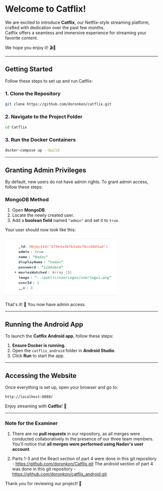 # Welcome to Catflix!  

We are excited to introduce **Catflix**, our Netflix-style streaming platform, crafted with dedication over the past few months.  
Catflix offers a seamless and immersive experience for streaming your favorite content.  

We hope you enjoy it! 🎬🍿  

---

## Getting Started  

Follow these steps to set up and run Catflix:  

### **1. Clone the Repository**  
```sh
git clone https://github.com/doronkon/catflix.git
```

### **2. Navigate to the Project Folder**  
```sh
cd Catflix
```

### **3. Run the Docker Containers**  
```sh
docker-compose up --build
```

---

## Granting Admin Privileges  

By default, new users do not have admin rights. To grant admin access, follow these steps:  

### **MongoDB Method**  
1. Open **MongoDB**.  
2. Locate the newly created user.  
3. Add a **boolean field** named `"admin"` and set it to `true`.  

Your user should now look like this:  

![*Admin-mongo* - User with admin privileges in MongoDB](./images/53.png)  

That's it! 🎉 You now have admin access.  

---

## Running the Android App  

To launch the **Catflix Android app**, follow these steps:  

1. **Ensure Docker is running.**  
2. Open the `catflix_android` folder in **Android Studio**.  
3. Click **Run** to start the app.  

---

## Accessing the Website  

Once everything is set up, open your browser and go to:  
```sh
http://localhost:8080/
```

Enjoy streaming with **Catflix**! 🎥  

---

### **Note for the Examiner**  

1. There are no **pull requests** in our repository, as all merges were conducted collaboratively in the presence of our three team members.  
You'll notice that **all merges were performed using Nadav's user account**.

2. Parts 1-3 and the React section of part 4 were done in this git repository - 
https://github.com/doronkon/Catflix.git
The android section of part 4 was done in this git repository - 
https://github.com/doronkon/catflix_android.git

Thank you for reviewing our project! 🚀  



